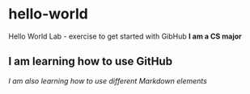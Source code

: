 # hello-world
Hello World Lab - exercise to get started with GibHub
**I am a CS major**
## I am learning how to use GitHub
*I am also learning how to use different Markdown elements*
